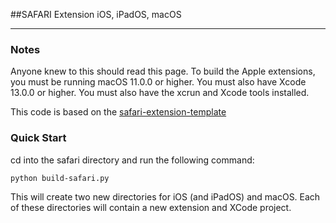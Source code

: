 ##SAFARI Extension iOS, iPadOS, macOS

-----------------------------------


### Notes 

Anyone knew to this should read this page.  To build the Apple extensions, you must be running
macOS 11.0.0 or higher.  You must also have Xcode 13.0.0 or higher.  You must also have the xcrun 
and Xcode tools installed.

This code is based on the [safari-extension-template](
https://developer.apple.com/documentation/safariservices/safari_web_extensions/converting_a_web_extension_for_safari
)

### Quick Start

cd into the safari directory and run the following command:

    python build-safari.py

This will create two new directories for iOS (and iPadOS) and macOS.
Each of these directories will contain a new extension and XCode project.


